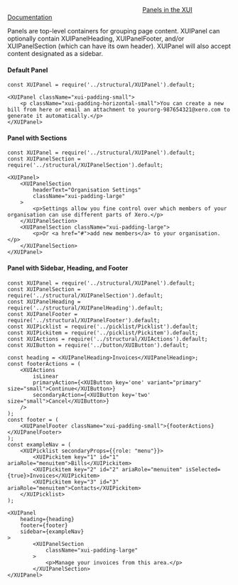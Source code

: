 
<div class="xui-margin-vertical">
	<svg focusable="false" class="xui-icon xui-icon-inline xui-icon-large xui-icon-color-blue">
		<use xlink:href="#xui-icon-bookmark" role="presentation"/>
	</svg>
	<a href="../section-compounds-displayingdata-panel.html">Panels in the XUI Documentation</a>
</div>

Panels are top-level containers for grouping page content. XUIPanel can optionally contain XUIPanelHeading, XUIPanelFooter, and/or XUIPanelSection (which can have its own header). XUIPanel will also accept content designated as a sidebar.

#### Default Panel

```
const XUIPanel = require('../structural/XUIPanel').default;

<XUIPanel className="xui-padding-small">
	<p className="xui-padding-horizontal-small">You can create a new bill from here or email an attachment to yourorg-987654321@xero.com to generate it automatically.</p>
</XUIPanel>
```

#### Panel with Sections
```
const XUIPanel = require('../structural/XUIPanel').default;
const XUIPanelSection = require('../structural/XUIPanelSection').default;

<XUIPanel>
	<XUIPanelSection
		headerText="Organisation Settings"
		className="xui-padding-large"
	>
		<p>Settings allow you fine control over which members of your organisation can use different parts of Xero.</p>
	</XUIPanelSection>
	<XUIPanelSection className="xui-padding-large">
		<p>Or <a href="#">add new members</a> to your organisation.</p>
	</XUIPanelSection>
</XUIPanel>
```

#### Panel with Sidebar, Heading, and Footer
```
const XUIPanel = require('../structural/XUIPanel').default;
const XUIPanelSection = require('../structural/XUIPanelSection').default;
const XUIPanelHeading = require('../structural/XUIPanelHeading').default;
const XUIPanelFooter = require('../structural/XUIPanelFooter').default;
const XUIPicklist = require('../picklist/Picklist').default;
const XUIPickitem = require('../picklist/Pickitem').default;
const XUIActions = require('../structural/XUIActions').default;
const XUIButton = require('../button/XUIButton').default;

const heading = <XUIPanelHeading>Invoices</XUIPanelHeading>;
const footerActions = (
	<XUIActions
		isLinear
		primaryAction={<XUIButton key='one' variant="primary" size="small">Continue</XUIButton>}
		secondaryAction={<XUIButton key='two' size="small">Cancel</XUIButton>}
	/>
);
const footer = (
	<XUIPanelFooter className="xui-padding-small">{footerActions}</XUIPanelFooter>
);
const exampleNav = (
	<XUIPicklist secondaryProps={{role: "menu"}}>
		<XUIPickitem key="1" id="1" ariaRole="menuitem">Bills</XUIPickitem>
		<XUIPickitem key="2" id="2" ariaRole="menuitem" isSelected={true}>Invoices</XUIPickitem>
		<XUIPickitem key="3" id="3" ariaRole="menuitem">Contacts</XUIPickitem>
	</XUIPicklist>
);

<XUIPanel
	heading={heading}
	footer={footer}
	sidebar={exampleNav}
>
		<XUIPanelSection
			className="xui-padding-large"
		>
			<p>Manage your invoices from this area.</p>
		</XUIPanelSection>
</XUIPanel>
```
